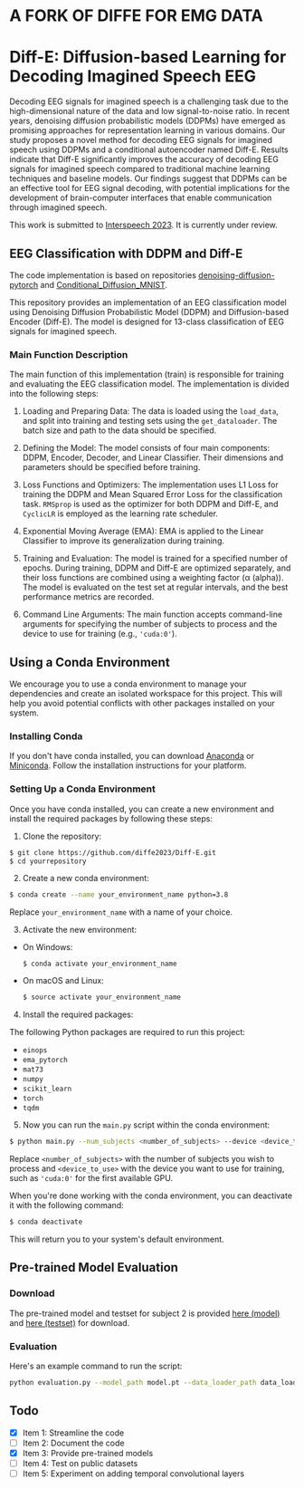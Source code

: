 # A FORK OF DIFFE FOR EMG DATA




# Diff-E: Diffusion-based Learning for Decoding Imagined Speech EEG
Decoding EEG signals for imagined speech is a challenging task due to the high-dimensional nature of the data and low signal-to-noise ratio. In recent years, denoising diffusion probabilistic models (DDPMs) have emerged as promising approaches for representation learning in various domains. Our study proposes a novel method for decoding EEG signals for imagined speech using DDPMs and a conditional autoencoder named Diff-E. Results indicate that Diff-E significantly improves the accuracy of decoding EEG signals for imagined speech compared to traditional machine learning techniques and baseline models. Our findings suggest that DDPMs can be an effective tool for EEG signal decoding, with potential implications for the development of brain-computer interfaces that enable communication through imagined speech.

This work is submitted to [Interspeech 2023](https://www.interspeech2023.org/). It is currently under review.
## EEG Classification with DDPM and Diff-E
The code implementation is based on repositories [denoising-diffusion-pytorch](https://github.com/lucidrains/denoising-diffusion-pytorch) and [Conditional_Diffusion_MNIST](https://github.com/TeaPearce/Conditional_Diffusion_MNIST).

This repository provides an implementation of an EEG classification model using Denoising Diffusion Probabilistic Model (DDPM) and Diffusion-based Encoder (Diff-E). The model is designed for 13-class classification of EEG signals for imagined speech.

### Main Function Description
The main function of this implementation (train) is responsible for training and evaluating the EEG classification model. The implementation is divided into the following steps:

1. Loading and Preparing Data: The data is loaded using the `load_data`, and split into training and testing sets using the `get_dataloader`. The batch size and path to the data should be specified.

2. Defining the Model: The model consists of four main components: DDPM, Encoder, Decoder, and Linear Classifier. Their dimensions and parameters should be specified before training.

3. Loss Functions and Optimizers: The implementation uses L1 Loss for training the DDPM and Mean Squared Error Loss for the classification task. `RMSprop` is used as the optimizer for both DDPM and Diff-E, and `CyclicLR` is employed as the learning rate scheduler.

4. Exponential Moving Average (EMA): EMA is applied to the Linear Classifier to improve its generalization during training.

5. Training and Evaluation: The model is trained for a specified number of epochs. During training, DDPM and Diff-E are optimized separately, and their loss functions are combined using a weighting factor (α (alpha)). The model is evaluated on the test set at regular intervals, and the best performance metrics are recorded.

6. Command Line Arguments: The main function accepts command-line arguments for specifying the number of subjects to process and the device to use for training (e.g., `'cuda:0'`).

## Using a Conda Environment

We encourage you to use a conda environment to manage your dependencies and create an isolated workspace for this project. This will help you avoid potential conflicts with other packages installed on your system.

### Installing Conda

If you don't have conda installed, you can download [Anaconda](https://www.anaconda.com/products/distribution) or [Miniconda](https://docs.conda.io/en/latest/miniconda.html). Follow the installation instructions for your platform.

### Setting Up a Conda Environment

Once you have conda installed, you can create a new environment and install the required packages by following these steps:

1. Clone the repository:
```bash
$ git clone https://github.com/diffe2023/Diff-E.git
$ cd yourrepository
```

2. Create a new conda environment:

```bash
$ conda create --name your_environment_name python=3.8
```
Replace `your_environment_name` with a name of your choice.

3. Activate the new environment:
- On Windows:
  ```
  $ conda activate your_environment_name
  ```
- On macOS and Linux:
  ```bash
  $ source activate your_environment_name
  ```
4. Install the required packages:

The following Python packages are required to run this project:

- `einops`
- `ema_pytorch`
- `mat73`
- `numpy`
- `scikit_learn`
- `torch`
- `tqdm`

5. Now you can run the `main.py` script within the conda environment:

```bash
$ python main.py --num_subjects <number_of_subjects> --device <device_to_use>
```
Replace `<number_of_subjects>` with the number of subjects you wish to process and `<device_to_use>` with the device you want to use for training, such as `'cuda:0'` for the first available GPU.

When you're done working with the conda environment, you can deactivate it with the following command:

```bash
$ conda deactivate
```

This will return you to your system's default environment.

## Pre-trained Model Evaluation
### Download
The pre-trained model and testset for subject 2 is provided [here (model)](https://anonymfile.com/7PzVe/diffe-2.pt) and [here (testset)](https://anonymfile.com/XPzxj/data-loader.pkl) for download. 

### Evaluation
Here's an example command to run the script:

```bash
python evaluation.py --model_path model.pt --data_loader_path data_loader.pkl
```

## Todo
- [x] Item 1: Streamline the code
- [ ] Item 2: Document the code
- [x] Item 3: Provide pre-trained models
- [ ] Item 4: Test on public datasets
- [ ] Item 5: Experiment on adding temporal convolutional layers
